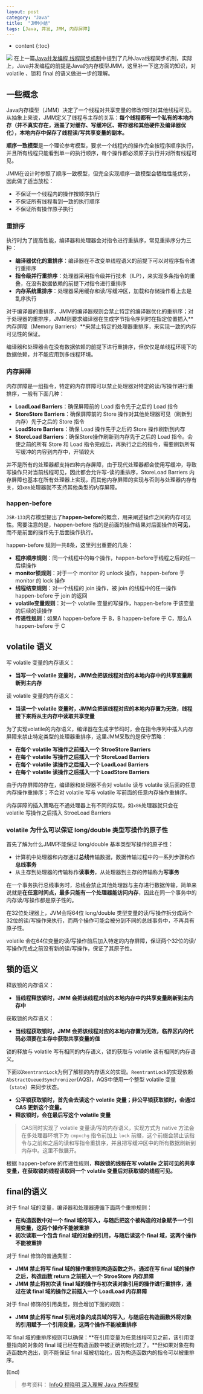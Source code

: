 ```yaml
---
layout: post
category: "Java"
title:  "JMM小结"
tags: [Java, 并发, JMM, 内存屏障]
---
```


* content
{:toc}

![](https://picsum.photos/800/300/?image=177)
在上一篇[Java并发编程 线程同步机制](https://cui1994.github.io/2019/01/10/thread1/)中提到了几种Java线程同步机制，实际上，Java并发编程的前提是Java的内存模型JMM，这里补一下这方面的知识，对 volatile 、锁和 final 的语义做进一步的理解。





## 一些概念
Java内存模型（JMM）决定了一个线程对共享变量的修改何时对其他线程可见。从抽象上来说，JMM定义了线程与主存的关系：**每个线程都有一个私有的本地内存（并不真实存在，涵盖了对缓存、写缓冲区、寄存器和其他硬件及编译器优化），本地内存中保存了线程读/写共享变量的副本。**

**顺序一致模型**是一个理论参考模型，要求一个线程内的操作完全按程序顺序执行，并且所有线程只能看到单一的执行顺序，每个操作都必须原子执行并对所有线程可见。

JMM在设计时参照了顺序一致模型，但完全实现顺序一致模型会牺牲性能优势，因此做了适当放松：
- 不保证一个线程内的操作按顺序执行
- 不保证所有线程看到一致的执行顺序
- 不保证所有操作原子执行

### 重排序
执行时为了提高性能，编译器和处理器会对指令进行重排序，常见重排序分为三种：
- **编译器优化的重排序**：编译器在不改变单线程语义的前提下可以对程序指令进行重排序
- **指令级并行重排序**：处理器采用指令级并行技术（ILP），来实现多条指令的重叠，在没有数据依赖的前提下对指令进行重排序
- **内存系统重排序**：处理器采用缓存和读/写缓冲区，加载和存储操作看上去是乱序执行

对于编译器的重排序，JMM的编译器规则会禁止特定的编译器优化的重排序；对于处理器的重排序，JMM则要求编译器在生成字节指令序列时在指定位置插入**内存屏障（Memory Barriers）**来禁止特定的处理器重排序，来实现一致的内存可见性的保证。

编译器和处理器会在没有数据依赖的前提下进行重排序，但仅仅是单线程环境下的数据依赖，并不能应用到多线程环境。

### 内存屏障
内存屏障是一组指令，特定的内存屏障可以禁止处理器对特定的读/写操作进行重排序，一般有下面几种：
- **LoadLoad Barriers**：确保屏障前的 Load 指令先于之后的 Load 指令
- **StoreStore Barriers**：确保屏障前的 Store 操作对其他处理器可见（刷新到内存）先于之后的 Store 指令
- **LoadStore Barriers**：确保 Load 操作先于之后的 Store 操作刷新到内存
- **StoreLoad Barriers**：确保Store操作刷新到内存先于之后的 Load 指令。会使之前的所有 Store 和 Load 指令完成后，再执行之后的指令，需要刷新所有写缓冲的内容到内存中，开销较大

并不是所有的处理器都支持四种内存屏障，由于现代处理器都会使用写缓冲，导致写操作只对当前线程可见，因此都会允许写-读的重排序，StoreLoad Barriers 内存屏障也基本在所有处理器上实现，而其他内存屏障的实现与否则与处理器内存有关，如`x86`处理器就不支持其他类型的内存屏障。

### happen-before
`JSR-133`内存模型提出了**happen-before**的概念，用来阐述操作之间的内存可见性。需要注意的是，happen-before 指的是前面的操作结果对后面操作的**可见**，而不是前面的操作先于后面操作执行。

happen-before 规则一共8条，这里列出重要的几条：
- **程序顺序规则**：同一个线程中的每个操作，happen-before于线程之后的任一后续操作
- **monitor锁规则**：对于一个 monitor 的 unlock 操作，happen-before 于 monitor 的 lock 操作
- **线程结束规则**：对一个线程的 join 操作，被 join 的线程中的任一操作 happen-before 于 join 的返回
- **volatile变量规则**：对一个 volatile 变量的写操作，happen-before 于该变量的后续的读操作
- **传递性规则**：如果A happen-before 于 B，B happen-before 于 C，那么A happen-before 于 C

## volatile 语义
写 volatile 变量的内存语义：
- **当写一个 volatile 变量时，JMM会把该线程对应的本地内存中的共享变量刷新到主内存**

读 volatile 变量的内存语义：
- **当读一个 volatile 变量时，JMM会把该线程对应的本地内存置为无效，线程接下来将从主内存中读取共享变量**

为了实现volatile的内存语义，编译器在生成字节码时，会在指令序列中插入内存屏障来禁止特定类型的处理器重排序，这里JMM采取的是保守策略：
- **在每个 volatile 写操作之前插入一个 StroeStore Barriers**
- **在每个 volatile 写操作之后插入一个 StoreLoad Barriers**
- **在每个 volatile 读操作之后插入一个 LoadLoad Barriers**
- **在每个 volatile 读操作之后插入一个 LoadStore Barriers**

由于内存屏障的存在，编译器和处理器不会对 volatile 读与 volatile 读后面的任意内存操作重排序；不会对 volatile 写与 volatile 写前面的任意内存操作重排序。

内存屏障的插入策略在不通处理器上有不同的实现，如`x86`处理器就只会在 volatile 写操作之后插入 StroeLoad Barriers

### volatile 为什么可以保证 long/double 类型写操作的原子性
首先了解为什么JMM不能保证 long/double 基本类型写操作的原子性：
- 计算机中处理器和内存通过**总线**传输数据，数据传输过程中的一系列步骤称作**总线事务**
- 从主存到处理器的传输称作**读事务**，从处理器到主存的传输称为**写事务**

在一个事务执行总线事务时，总线会禁止其他处理器与主存进行数据传输，简单来说就是**在任意时间点，最多只能有一个处理器能访问内存**，因此在同一个事务中的内存读/写操作都是原子性的。

在32位处理器上，JVM会将64位 long/double 类型变量的读/写操作拆分成两个32位的读/写操作来执行，而两个操作可能会被分到不同的总线事务中，不再具有原子性。

volatile 会在64位变量的读/写操作前后加入特定的内存屏障，保证两个32位的读/写操作完成之前没有新的读/写操作，保证了其原子性。

## 锁的语义
释放锁的内存语义：
- **当线程释放锁时，JMM 会把该线程对应的本地内存中的共享变量刷新到主内存中**

获取锁的内存语义：
- **当线程获取锁时，JMM 会把该线程对应的本地内存置为无效，临界区内的代码必须要在主存中获取共享变量的值**

锁的释放与 volatile 写有相同的内存语义，锁的获取与 volatile 读有相同的内存语义。

下面以`ReentrantLock`为例了解锁的内存语义的实现。`ReentrantLock`的实现依赖`AbstractQueuedSynchronizer`(AQS)，AQS中使用一个整型 volatile 变量（`state`）来同步状态。
- **公平锁获取锁时，首先会去读这个 volatile 变量；非公平锁获取锁时，会通过 CAS 更新这个变量。**
- **释放锁时，会在最后写这个 volatile 变量**

>CAS同时实现了 volatile 变量读/写的内存语义，实现方式为 native 方法会在多处理器环境下为 `cmpxchg` 指令前加上 `lock` 前缀，这个前缀会禁止该指令与之前和之后的读和写指令重排序，并且把写缓冲区中的所有数据刷新到内存中。这里不做展开。

根据 happen-before 的传递性规则，**释放锁的线程在写 volatile 之前可见的共享变量，在获取锁的线程读取同一个 volatile 变量后对获取锁的线程可见。**

## final的语义
对于 final 域的变量，编译器和处理器遵循下面两个重排规则：
- **在构造函数中对一个 final 域的写入，与随后把这个被构造的对象赋予一个引用变量，这两个操作不能被重排**
- **初次读取一个包含 final 域的对象的引用，与随后读这个 final 域，这两个操作不能被重排**

对于 final 修饰的普通类型：
- **JMM 禁止将写 final 域的操作重排到构造函数之外，通过在写 final 域的操作之后，构造函数 return 之前插入一个 StroeStore 内存屏障**
- **JMM 禁止将初次读 final 域的操作与初次读对象引用的操作进行重排序，通过在读 final 域的操作之前插入一个 LoadLoad 内存屏障**

对于 final 修饰的引用类型，则会增加下面的规则：
- **JMM 禁止将写 final 引用对象的成员域的写入，与随后在构造函数外将对象的引用赋予一个引用变量，这两个操作不能被重排序**

写 final 域的重排序规则可以确保：**在引用变量为任意线程可见之前，该引用变量指向的对象的 final 域已经在构造函数中被正确初始化过了。**但如果对象在构造函数内逸出，则不能保证 final 域被初始化，因为构造函数内的指令可以被重排序。

(End)

> 参考资料：
> [InfoQ 程晓明 深入理解 Java 内存模型](https://www.infoq.cn/article/java-memory-model-1)
